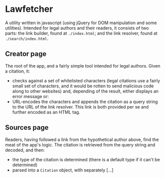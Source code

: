 # Lawfetcher

A utility written in javascript (using jQuery for DOM manipulation and some
utilities). Intended for legal authors and their readers, it consists of two
parts: the link builder, found at `./index.html`; and the link resolver, found
at `./search/index.html`.

## Creator page
The root of the app, and a fairly simple tool intended for legal authors. Given
a citation, it:
* checks against a set of whitelisted characters (legal citations use a fairly
  small set of characters, and it would be rotten to send malicious code along to
  other websites) and, depending of the result, either displays an error message
  or:
* URL-encodes the characters and appends the citation as a query string to the
  URL of the link resolver. This link is both provided per se and further
  encoded as an HTML <a> tag.

## Sources page
Readers, having followed a link from the hypothetical author above, find the
meat of the app's logic. The citation is retrieved from the query string and
decoded, and then:
* the type of the citation is determined (there is a default type if it can't be
  determined)
* parsed into a `Citation` object, with separately [...]
